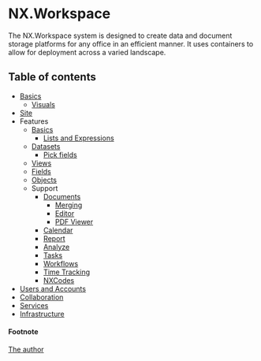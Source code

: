 # NX.Workspace

The NX.Workspace system is designed to create data and document storage platforms
for any office in an efficient manner.  It uses containers to allow for deployment
across a varied landscape.

## Table of contents

* [Basics](/help/info/README_TERMS.md)
	* [Visuals](/help/info/README_VISUALS.md)
* [Site](/help/info/README_SITE.md)
* Features
	* [Basics](/help/info/README_D_BASICS.md)
		* [Lists and Expressions](/help/info/README_LE.md)
	* [Datasets](/help/info/README_D_DATASETS.md)
		* [Pick fields](/help/info/README_D_PICK.md)
	* [Views](/help/info/README_D_VIEWS.md)
	* [Fields](/help/info/README_D_FIELDS.md)
	* [Objects](/help/info/README_D_OBJ.md)
	* Support
		* [Documents](/help/info/README_D_DOCS.md)
			* [Merging](/help/info/README_T_MERGE.md)
			* [Editor](/help/info/README_T_EDITOR.md)
			* [PDF Viewer](/help/info/README_T_PDF.md)
		* [Calendar](/help/info/README_T_CAL.md)
		* [Report](/help/info/README_T_REPORT.md)
		* [Analyze](/help/info/README_T_ANALYZE.md)
		* [Tasks](/help/info/README_D_TASKS.md)
		* [Workflows](/help/info/README_D_WF.md)
		* [Time Tracking](/help/info/README_D_TT.md)
		* [NXCodes](/help/info/README_D_NXCODE.md)
* [Users and Accounts](/help/info/README_USERS.md)
* [Collaboration](/help/info/README_COLL.md)
* [Services](/help/info/README_SVCS.md)
* [Infrastructure](/help/info/README_INFRA.md)

#### Footnote

[The author](./help/WHO.md)
